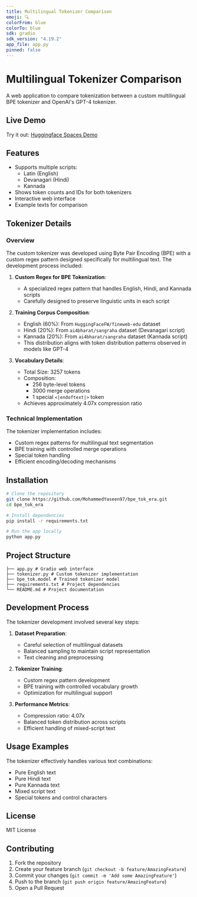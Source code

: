```yaml
---
title: Multilingual Tokenizer Comparison
emoji: 🔍
colorFrom: blue
colorTo: blue
sdk: gradio
sdk_version: "4.19.2"
app_file: app.py
pinned: false
---
```


# Multilingual Tokenizer Comparison

A web application to compare tokenization between a custom multilingual BPE tokenizer and OpenAI's GPT-4 tokenizer.

## Live Demo

Try it out: [Huggingface Spaces Demo](https://huggingface.co/spaces/ace-1/bpe_tok)

## Features

- Supports multiple scripts:
  - Latin (English)
  - Devanagari (Hindi)
  - Kannada
- Shows token counts and IDs for both tokenizers
- Interactive web interface
- Example texts for comparison

## Tokenizer Details

### Overview

The custom tokenizer was developed using Byte Pair Encoding (BPE) with a custom regex pattern designed specifically for multilingual text. The development process included:

1. **Custom Regex for BPE Tokenization**: 
   - A specialized regex pattern that handles English, Hindi, and Kannada scripts
   - Carefully designed to preserve linguistic units in each script

2. **Training Corpus Composition**:
   - English (60%): From `HuggingFaceFW/fineweb-edu` dataset
   - Hindi (20%): From `ai4bharat/sangraha` dataset (Devanagari script)
   - Kannada (20%): From `ai4bharat/sangraha` dataset (Kannada script)
   - This distribution aligns with token distribution patterns observed in models like GPT-4

3. **Vocabulary Details**:
   - Total Size: 3257 tokens
   - Composition:
     - 256 byte-level tokens
     - 3000 merge operations
     - 1 special `<|endoftext|>` token
   - Achieves approximately 4.07x compression ratio

### Technical Implementation

The tokenizer implementation includes:
- Custom regex patterns for multilingual text segmentation
- BPE training with controlled merge operations
- Special token handling
- Efficient encoding/decoding mechanisms

## Installation

```bash
# Clone the repository
git clone https://github.com/MohammedYaseen97/bpe_tok_era.git
cd bpe_tok_era

# Install dependencies
pip install -r requirements.txt

# Run the app locally
python app.py
```

## Project Structure

```
├── app.py # Gradio web interface
├── tokenizer.py # Custom tokenizer implementation
├── bpe_tok.model # Trained tokenizer model
├── requirements.txt # Project dependencies
└── README.md # Project documentation
```


## Development Process

The tokenizer development involved several key steps:

1. **Dataset Preparation**:
   - Careful selection of multilingual datasets
   - Balanced sampling to maintain script representation
   - Text cleaning and preprocessing

2. **Tokenizer Training**:
   - Custom regex pattern development
   - BPE training with controlled vocabulary growth
   - Optimization for multilingual support

3. **Performance Metrics**:
   - Compression ratio: 4.07x
   - Balanced token distribution across scripts
   - Efficient handling of mixed-script text

## Usage Examples

The tokenizer effectively handles various text combinations:
- Pure English text
- Pure Hindi text
- Pure Kannada text
- Mixed script text
- Special tokens and control characters

## License

MIT License

## Contributing

1. Fork the repository
2. Create your feature branch (`git checkout -b feature/AmazingFeature`)
3. Commit your changes (`git commit -m 'Add some AmazingFeature'`)
4. Push to the branch (`git push origin feature/AmazingFeature`)
5. Open a Pull Request